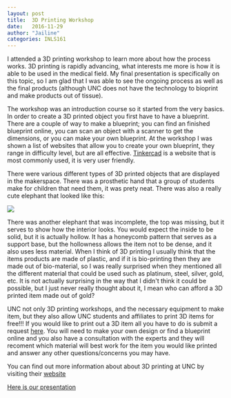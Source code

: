 ```yaml
---
layout: post
title:  3D Printing Workshop
date:   2016-11-29 
author: "Jailine"
categories: INLS161
---
```


I attended a 3D printing workshop to learn more about how the process works. 3D printing is rapidly advancing, what interests me more is how it is able to be used in the medical field. My final presentation is specifically on this topic, so I am glad that I was able to see the ongoing process as well as the final products (although UNC does not have the technology to bioprint and make products out of tissue).  

The workshop was an introduction course so it started from the very basics.  In order to create a 3D printed object you first have to have a blueprint. There are a couple of way to make a blueprint; you can find an finished blueprint online, you can scan an object with a scanner to get the dimensions, or you can make your own blueprint. At the workshop I was shown a list of websites that allow you to create your own blueprint, they range in difficulty level, but are all effective. [Tinkercad](https://www.tinkercad.com) is a website that is most commonly used, it is very user friendly.  

There were various different types of 3D printed objects that are displayed in the makerspace.  There was a prosthetic hand that a group of students make for children that need them, it was prety neat.  There was also a really cute elephant that looked like this:

![](https://encrypted-tbn0.gstatic.com/images?q=tbn:ANd9GcSl9deEjY0vg7JMvl0j745tLQWXGxANMYSl7y_PI0ddhcVEmcDryQ)  

There was another elephant that was incomplete, the top was missing, but it serves to show how the interior looks. You would expect the inside to be solid, but it is actually hollow.  It has a honeycomb pattern that serves as a support base, but the hollowness allows the item not to be dense, and it also uses less material.  When I think of 3D printing I usually think that the items products are made of plastic, and if it is bio-printing then they are made out of bio-material, so I was really surprised when they mentioned all the different material that could be used such as platinum, steel, silver, gold, etc. It is not actually surprising in the way that I didn't think it could be possible, but I just never really thought about it, I mean who can afford a 3D printed item made out of gold?  

UNC not only 3D printing workshops, and the necessary equipment to make item, but they also allow UNC students and affiliates to print 3D items for free!!! If you would like to print out a 3D item all you have to do is submit a request [here](https://docs.google.com/forms/d/e/1FAIpQLScfWHSCBVDBoW5cc4iUqbcAqyu-GCS1sGZzdG3J4QtRXMuu-g/viewform).  You will need to make your own design or find a blueprint online and you also have a consultation with the experts and they will recoment which material will best work for the item you would like printed and answer any other questions/concerns you may have.  

You can find out more information about about 3D printing at UNC by visiting their [website](http://library.unc.edu/makerspace/3d-printing/)

[Here is our presentation](https://jpueb96.github.io/p2/#/)